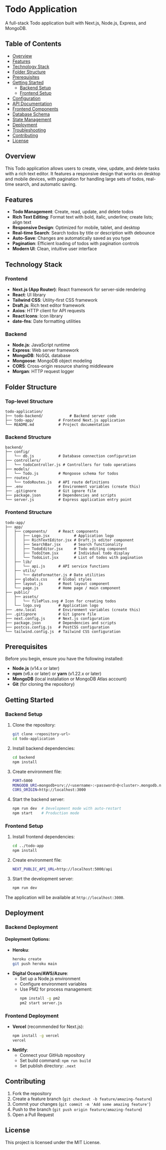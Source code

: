# Todo Application

A full-stack Todo application built with Next.js, Node.js, Express, and MongoDB.

## Table of Contents

- [Overview](#overview)
- [Features](#features)
- [Technology Stack](#technology-stack)
- [Folder Structure](#folder-structure)
- [Prerequisites](#prerequisites)
- [Getting Started](#getting-started)
  - [Backend Setup](#backend-setup)
  - [Frontend Setup](#frontend-setup)
- [Configuration](#configuration)
- [API Documentation](#api-documentation)
- [Frontend Components](#frontend-components)
- [Database Schema](#database-schema)
- [State Management](#state-management)
- [Deployment](#deployment)
- [Troubleshooting](#troubleshooting)
- [Contributing](#contributing)
- [License](#license)

## Overview

This Todo application allows users to create, view, update, and delete tasks with a rich text editor. It features a responsive design that works on desktop and mobile devices, with pagination for handling large sets of todos, real-time search, and automatic saving.

## Features

- **Todo Management**: Create, read, update, and delete todos
- **Rich Text Editing**: Format text with bold, italic, underline; create lists; align text
- **Responsive Design**: Optimized for mobile, tablet, and desktop
- **Real-time Search**: Search todos by title or description with debounce
- **Auto-Save**: Changes are automatically saved as you type
- **Pagination**: Efficient loading of todos with pagination controls
- **Modern UI**: Clean, intuitive user interface

## Technology Stack

### Frontend
- **Next.js (App Router)**: React framework for server-side rendering
- **React**: UI library
- **Tailwind CSS**: Utility-first CSS framework
- **Draft.js**: Rich text editor framework
- **Axios**: HTTP client for API requests
- **React Icons**: Icon library
- **date-fns**: Date formatting utilities

### Backend
- **Node.js**: JavaScript runtime
- **Express**: Web server framework
- **MongoDB**: NoSQL database
- **Mongoose**: MongoDB object modeling
- **CORS**: Cross-origin resource sharing middleware
- **Morgan**: HTTP request logger

## Folder Structure

### Top-level Structure
```
todo-application/
├── todo-backend/            # Backend server code
├── todo-app/           # Frontend Next.js application
└── README.md           # Project documentation
```

### Backend Structure
```
backend/
├── config/
│   └── db.js           # Database connection configuration
├── controllers/
│   └── todoController.js # Controllers for todo operations
├── models/
│   └── Todo.js         # Mongoose schema for todos
├── routes/
│   └── todoRoutes.js   # API route definitions
├── .env                # Environment variables (create this)
├── .gitignore          # Git ignore file
├── package.json        # Dependencies and scripts
└── server.js           # Express application entry point
```

### Frontend Structure
```
todo-app/
├── app/
│   ├── components/     # React components
│   │   ├── Logo.jsx           # Application logo
│   │   ├── RichTextEditor.jsx # Draft.js editor component
│   │   ├── SearchBar.jsx      # Search functionality
│   │   ├── TodoEditor.jsx     # Todo editing component
│   │   ├── TodoItem.jsx       # Individual todo display
│   │   └── TodoList.jsx       # List of todos with pagination
│   ├── lib/
│   │   └── api.js      # API service functions
│   ├── utils/
│   │   └── dateFormatter.js # Date utilities
│   ├── globals.css     # Global styles
│   ├── layout.js       # Root layout component
│   └── page.js         # Home page / main component
├── public/
│   ├── assets/
│   │   └── filePlus.svg # Icon for creating todos
│   └── logo.svg        # Application logo
├── .env.local          # Environment variables (create this)
├── .gitignore          # Git ignore file
├── next.config.js      # Next.js configuration
├── package.json        # Dependencies and scripts
├── postcss.config.js   # PostCSS configuration
└── tailwind.config.js  # Tailwind CSS configuration
```

## Prerequisites
Before you begin, ensure you have the following installed:

- **Node.js** (v14.x or later)
- **npm** (v6.x or later) or **yarn** (v1.22.x or later)
- **MongoDB** (local installation or MongoDB Atlas account)
- **Git** (for cloning the repository)

## Getting Started

### Backend Setup

1. Clone the repository:
   ```sh
   git clone <repository-url>
   cd todo-application
   ```
2. Install backend dependencies:
   ```sh
   cd backend
   npm install
   ```
3. Create environment file:
   ```sh
   PORT=5000
   MONGODB_URI=mongodb+srv://<username>:<password>@<cluster>.mongodb.net/todoApp
   CORS_ORIGIN=http://localhost:3000
   ```
4. Start the backend server:
   ```sh
   npm run dev  # Development mode with auto-restart
   npm start    # Production mode
   ```

### Frontend Setup

1. Install frontend dependencies:
   ```sh
   cd ../todo-app
   npm install
   ```
2. Create environment file:
   ```sh
   NEXT_PUBLIC_API_URL=http://localhost:5000/api
   ```
3. Start the development server:
   ```sh
   npm run dev
   ```

The application will be available at `http://localhost:3000`.

## Deployment

### Backend Deployment

#### Deployment Options:
- **Heroku**:
  ```sh
  heroku create
  git push heroku main
  ```
- **Digital Ocean/AWS/Azure**:
  - Set up a Node.js environment
  - Configure environment variables
  - Use PM2 for process management:
    ```sh
    npm install -g pm2
    pm2 start server.js
    ```

### Frontend Deployment

- **Vercel** (recommended for Next.js):
  ```sh
  npm install -g vercel
  vercel
  ```
- **Netlify**:
  - Connect your GitHub repository
  - Set build command: `npm run build`
  - Set publish directory: `.next`

## Contributing

1. Fork the repository
2. Create a feature branch (`git checkout -b feature/amazing-feature`)
3. Commit your changes (`git commit -m 'Add some amazing feature'`)
4. Push to the branch (`git push origin feature/amazing-feature`)
5. Open a Pull Request

## License

This project is licensed under the MIT License.

